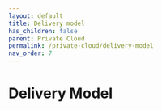 ```yaml
---
layout: default
title: Delivery model
has_children: false
parent: Private Cloud
permalink: /private-cloud/delivery-model
nav_order: 7
---
```


# Delivery Model

